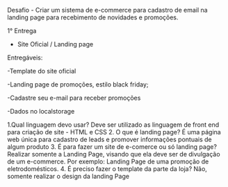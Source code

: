
Desafio - Criar um sistema de e-commerce para cadastro de email na landing page para recebimento de novidades e promoções.

1° Entrega 

- Site Oficial / Landing page  

Entregáveis: 

-Template do site oficial 

-Landing page de promoções, estilo black friday; 

-Cadastre seu e-mail para receber promoções 

-Dados no localstorage

1.Qual linguagem devo usar?
Deve ser utilizado as linguagem de front end para criação de site - HTML e CSS
2. O que é landing page?
É uma página web única para cadastro de leads e promover informações pontuais de algum produto
3. É para fazer um site de e-comerce ou só landing page?
Realizar somente a Landing Page, visando que ela deve ser de divulgação de um e-commerce. Por exemplo: Landing Page de uma promoção de eletrodomésticos.
4. É preciso fazer o template da parte da loja?
Não, somente realizar o design da landing Page
